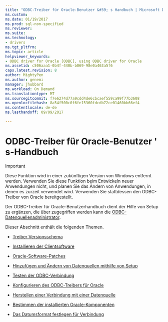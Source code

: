 ```yaml
---
title: "ODBC-Treiber für Oracle-Benutzer &#39; s Handbuch | Microsoft Docs"
ms.custom: 
ms.date: 01/19/2017
ms.prod: sql-non-specified
ms.reviewer: 
ms.suite: 
ms.technology:
- drivers
ms.tgt_pltfrm: 
ms.topic: article
helpviewer_keywords:
- ODBC driver for Oracle [ODBC], using ODBC driver for Oracle
ms.assetid: c506aaa1-0b4f-440b-b069-98e0a463a5f6
caps.latest.revision: 8
author: MightyPen
ms.author: genemi
manager: jhubbard
ms.workload: On Demand
ms.translationtype: MT
ms.sourcegitcommit: f7e6274d77a9cdd4de6cbcaef559ca99f77b3608
ms.openlocfilehash: 8a54f500c0f6fe15360fdcdb72ce01460bb66ef4
ms.contentlocale: de-de
ms.lasthandoff: 09/09/2017

---
```

# <a name="odbc-driver-for-oracle-user39s-guide"></a>ODBC-Treiber für Oracle-Benutzer &#39; s-Handbuch
> [!IMPORTANT]  
>  Diese Funktion wird in einer zukünftigen Version von Windows entfernt werden. Verwenden Sie diese Funktion beim Entwickeln neuer Anwendungen nicht, und planen Sie das Ändern von Anwendungen, in denen es zurzeit verwendet wird. Verwenden Sie stattdessen den ODBC-Treiber von Oracle bereitgestellt.  
  
 Der ODBC-Treiber für Oracle-Benutzerhandbuch dient der Hilfe von Setup zu ergänzen, die über zugegriffen werden kann die [ODBC-Datenquellenadministrator](../../odbc/admin/odbc-data-source-administrator.md).  
  
 Dieser Abschnitt enthält die folgenden Themen.  
  
-   [Treiber Versionsschema](../../odbc/microsoft/driver-version-scheme.md)  
  
-   [Installieren der Clientsoftware](../../odbc/microsoft/installing-the-software-odbc.md)  
  
-   [Oracle-Software-Patches](../../odbc/microsoft/oracle-software-patches.md)  
  
-   [Hinzufügen und Ändern von Datenquellen mithilfe von Setup](../../odbc/microsoft/adding-and-modifying-data-sources-using-setup.md)  
  
-   [Testen der ODBC-Verbindung](../../odbc/microsoft/testing-the-odbc-connection.md)  
  
-   [Konfigurieren des ODBC-Treibers für Oracle](../../odbc/microsoft/configuring-the-odbc-driver-for-oracle.md)  
  
-   [Herstellen einer Verbindung mit einer Datenquelle](../../odbc/microsoft/connecting-to-a-data-source-odbc-driver-for-oracle.md)  
  
-   [Bestimmen der installierten Oracle-Komponenten](../../odbc/microsoft/determining-installed-oracle-components.md)  
  
-   [Das Datumsformat festlegen für Verbindung](../../odbc/microsoft/setting-the-date-format-on-connection.md)

